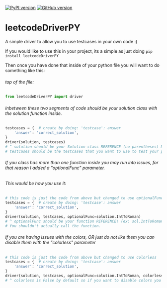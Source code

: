 [![PyPI version](https://badge.fury.io/py/leetcodeDriverPY.svg)](https://badge.fury.io/py/leetcodeDriverPY) [![GitHub version](https://badge.fury.io/gh/Duve3%2FleetcodeDriverPY.svg)](https://badge.fury.io/gh/Duve3%2FleetcodeDriverPY)
# leetcodeDriverPY
A simple driver to allow you to use testcases in your own code :)

If you would like to use this in your project, its a simple as
just doing ```pip install leetcodeDriverPY```

Then once you have done that inside of your python file you will
want to do something like this:

###### top of the file:
```py
from leetcodeDriverPY import driver
```
###### inbetween these two segments of code should be your solution class with the solution function inside.
```py
testcases = {  # create by doing: 'testcase': answer
    'answer': 'correct_solution',
}
driver(solution, testcases)
# ^ solution should be your Solution class REFERENCE (no parentheses) NOT AN INSTANCE OF YOUR CLASS
# testcases should be the testcases that you want to use to test your program.
```
###### If you class has more than one function inside you may run into issues, for that reason I added a "optionalFunc" parameter.
###### This would be how you use it:
```py
# this code is just the code from above but changed to use optionalFunc
testcases = {  # create by doing: 'testcase': answer
    'answer': 'correct_solution',
}
driver(solution, testcases, optionalFunc=solution.IntToRoman)
# ^ optionalFunc should be your function REFERENCE! (ex: sol.IntToRoman)
# You shouldn't actually call the function.
```
###### If you are having issues with the colors, OR just do not like them you can disable them with the "colorless" parameter
```py
# this code is just the code from above but changed to use colorless
testcases = {  # create by doing: 'testcase': answer
    'answer': 'correct_solution',
}
driver(solution, testcases, optionalFunc=solution.IntToRoman, colorless=True)  
# ^ colorless is False by default so if you want to disable colors you would set it to true.
```
